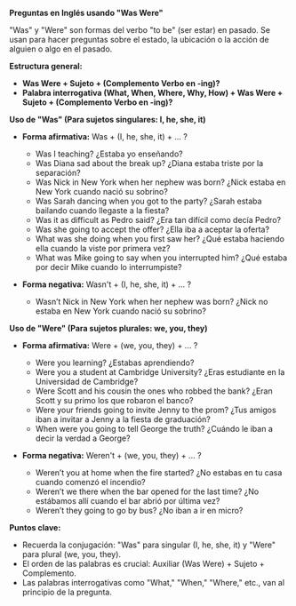 

**Preguntas en Inglés usando "Was Were"**

"Was" y "Were" son formas del verbo "to be" (ser estar) en pasado. Se usan para hacer preguntas sobre el estado, la ubicación o la acción de alguien o algo en el pasado.

**Estructura general:**

*   **Was Were + Sujeto + (Complemento Verbo en -ing)?**
*   **Palabra interrogativa (What, When, Where, Why, How) + Was Were + Sujeto + (Complemento Verbo en -ing)?**

**Uso de "Was" (Para sujetos singulares: I, he, she, it)**

*   **Forma afirmativa:** Was + (I, he, she, it) + ... ?

    *   Was I teaching?   ¿Estaba yo enseñando?
    *   Was Diana sad about the break up?   ¿Diana estaba triste por la separación?
    *   Was Nick in New York when her nephew was born?   ¿Nick estaba en New York cuando nació su sobrino?
    *   Was Sarah dancing when you got to the party?   ¿Sarah estaba bailando cuando llegaste a la fiesta?
    *   Was it as difficult as Pedro said?   ¿Era tan difícil como decía Pedro?
    *   Was she going to accept the offer?   ¿Ella iba a aceptar la oferta?
    *   What was she doing when you first saw her?   ¿Qué estaba haciendo ella cuando la viste por primera vez?
    *   What was Mike going to say when you interrupted him?   ¿Qué estaba por decir Mike cuando lo interrumpiste?

*   **Forma negativa:** Wasn't + (I, he, she, it) + ... ?

    *   Wasn’t Nick in New York when her nephew was born?   ¿Nick no estaba en New York cuando nació su sobrino?

**Uso de "Were" (Para sujetos plurales: we, you, they)**

*   **Forma afirmativa:** Were + (we, you, they) + ... ?

    *   Were you learning?   ¿Estabas aprendiendo?
    *   Were you a student at Cambridge University?   ¿Eras estudiante en la Universidad de Cambridge?
    *   Were Scott and his cousin the ones who robbed the bank?   ¿Eran Scott y su primo los que robaron el banco?
    *   Were your friends going to invite Jenny to the prom?   ¿Tus amigos iban a invitar a Jenny a la fiesta de graduación?
    *   When were you going to tell George the truth?   ¿Cuándo le iban a decir la verdad a George?

*   **Forma negativa:** Weren't + (we, you, they) + ... ?

    *   Weren’t you at home when the fire started?   ¿No estabas en tu casa cuando comenzó el incendio?
    *   Weren’t we there when the bar opened for the last time?   ¿No estábamos allí cuando el bar abrió por última vez?
    *   Weren’t they going to go by bus?   ¿No iban a ir en micro?

**Puntos clave:**

*   Recuerda la conjugación: "Was" para singular (I, he, she, it) y "Were" para plural (we, you, they).
*   El orden de las palabras es crucial: Auxiliar (Was Were) + Sujeto + Complemento.
*   Las palabras interrogativas como "What," "When," "Where," etc., van al principio de la pregunta.


